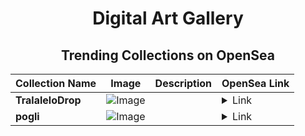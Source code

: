 <div align="center">

# Digital Art Gallery

## Trending Collections on OpenSea

| Collection Name                       | Image                                                                                     | Description                       | OpenSea Link                                                                                          |
|---------------------------------------|-------------------------------------------------------------------------------------------|-----------------------------------|--------------------------------------------------------------------------------------------------------|
| **TralaleloDrop** | ![Image](https://i.seadn.io/s/raw/files/484670fa4da8b165e50741dc38fa8191.jpg?w=500&auto=format?w=200&auto=format) |  | <details><summary>Link</summary>[TralaleloDrop](https://opensea.io/collection/tralalelodrop)</details> |
| **pogli** | ![Image](https://i.seadn.io/s/raw/files/33ff51763386e6dd1288756a3837d1e0.jpg?w=500&auto=format?w=200&auto=format) |  | <details><summary>Link</summary>[pogli](https://opensea.io/collection/pogli-7)</details> |

</div>